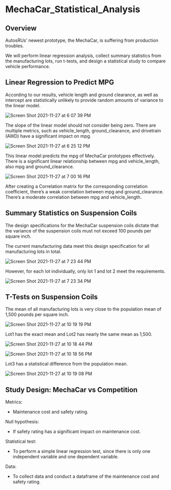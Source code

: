 # MechaCar_Statistical_Analysis

## Overview

AutosRUs’ newest prototype, the MechaCar, is suffering from production troubles. 

We will perform linear regression analysis, collect summary statistics from the manufacturing lots, run t-tests, and design a statistical study to compare vehicle performance.


## Linear Regression to Predict MPG

According to our results, vehicle length and ground clearance, as well as intercept are statistically unlikely to provide random amounts of variance to the linear model.

![Screen Shot 2021-11-27 at 6 07 39 PM](https://user-images.githubusercontent.com/88747464/143728719-2ab41845-d86a-469a-ad8b-d11259939a8f.png)

The slope of the linear model should not consider being zero. There are multiple metrics, such as vehicle_length, ground_clearance, and drivetrain (AWD) have a significant impact on mpg.

![Screen Shot 2021-11-27 at 6 25 12 PM](https://user-images.githubusercontent.com/88747464/143728731-e1ec154c-7842-49d6-a3d0-ff2d520edbd8.png)

This linear model predicts the mpg of MechaCar prototypes effectively. There is a significant linear relationship between mpg and vehicle_length, also mpg and ground_clearance. 

![Screen Shot 2021-11-27 at 7 00 16 PM](https://user-images.githubusercontent.com/88747464/143728741-4abfa87a-ca8c-4fdf-830d-8ae4a0e6d9ea.png)

After creating a Correlation matrix for the corresponding correlation coefficient, there’s a weak correlation between mpg and ground_clearance. There’s a moderate correlation between mpg and vehicle_length. 

## Summary Statistics on Suspension Coils

The design specifications for the MechaCar suspension coils dictate that the variance of the suspension coils must not exceed 100 pounds per square inch. 

The current manufacturing data meet this design specification for all manufacturing lots in total. 

![Screen Shot 2021-11-27 at 7 23 44 PM](https://user-images.githubusercontent.com/88747464/143728772-5db0d11d-3102-4650-a8ee-69f8176537ad.png)

However, for each lot individually, only lot 1 and lot 2 meet the requirements. 

![Screen Shot 2021-11-27 at 7 23 34 PM](https://user-images.githubusercontent.com/88747464/143728777-459accfb-2b2d-4204-a570-8f675a6d615d.png)

## T-Tests on Suspension Coils

The mean of all manufacturing lots is very close to the population mean of 1,500 pounds per square inch.

![Screen Shot 2021-11-27 at 10 19 19 PM](https://user-images.githubusercontent.com/88747464/143728825-31e1d591-4a29-4c3e-b84f-12a63ca1f8ea.png)

Lot1 has the exact mean and Lot2 has nearly the same mean as 1,500.

![Screen Shot 2021-11-27 at 10 18 44 PM](https://user-images.githubusercontent.com/88747464/143728827-e569f20e-affb-4a1f-9bc0-774cfd11cd38.png)

![Screen Shot 2021-11-27 at 10 18 56 PM](https://user-images.githubusercontent.com/88747464/143728828-e6b567bb-6528-4b3f-bc8f-55261921fce0.png)

Lot3 has a statistical difference from the population mean.

![Screen Shot 2021-11-27 at 10 19 08 PM](https://user-images.githubusercontent.com/88747464/143728830-3f135bb7-ee67-4f1c-95b1-51bb963996fc.png)

## Study Design: MechaCar vs Competition

Metrics:
- Maintenance cost and safety rating.

Null hypothesis:
- If safety rating has a significant impact on maintenance cost.

Statistical test:
- To perform a simple linear regression test, since there is only one independent variable and one dependent variable. 

Data:
- To collect data and conduct a dataframe of the maintenance cost and safety rating.
